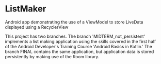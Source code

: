 # ListMaker
Android app demonstrating the use of a ViewModel to store LiveData displayed using a RecyclerView

This project has two branches. The branch 'MIDTERM_not_persistent' implements a list making application using the skills covered 
in the first half of the Android Developer's Training Course 'Android Basics in Kotlin.' The branch FINAL contains the same application, 
but application data is stored persistently by making use of the Room library. 
